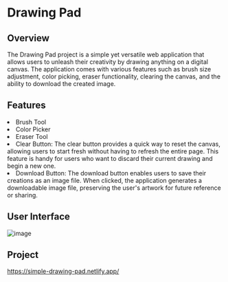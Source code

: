 # Drawing Pad

## Overview

The Drawing Pad project is a simple yet versatile web application that allows users to unleash their creativity by drawing anything on a digital canvas. The application comes with various features such as brush size adjustment, color picking, eraser functionality, clearing the canvas, and the ability to download the created image.

## Features

<li>Brush Tool
  
<li>Color Picker

<li>Eraser Tool
  
<li>Clear Button: 
  The clear button provides a quick way to reset the canvas, allowing users to start fresh without having to refresh the entire page. This feature is handy for users who                      want to          discard      their current drawing and begin a new one.
  
<li>Download Button: 
  The download button enables users to save their creations as an image file. When clicked, the application generates a downloadable image file, preserving the user's                         artwork for         future      reference or sharing.

## User Interface

![image](https://github.com/janith720/React-Drawing-pad/assets/85020879/f9334623-6c4b-4951-b4ae-58adb7e28c27)

## Project

https://simple-drawing-pad.netlify.app/
